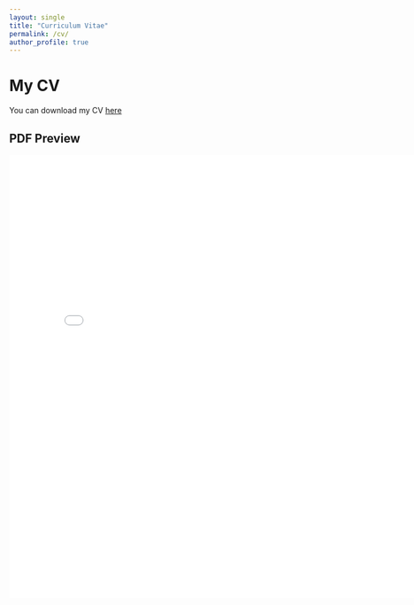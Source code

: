 ```yaml
---
layout: single
title: "Curriculum Vitae"
permalink: /cv/
author_profile: true
---
```


# My CV

You can download my CV [here](/assets/pdf/CVEnglish.pdf)

## PDF Preview
<embed src="/assets/pdf/CVEnglish.pdf" width="800px" height="800px" />
